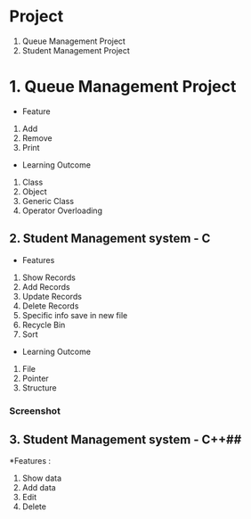 # Project

1. Queue Management Project 
2. Student Management Project 

# 1. Queue Management Project #
* Feature
 1. Add
 2. Remove 
 3. Print

* Learning Outcome 
1. Class
2. Object
3. Generic Class
4. Operator Overloading 
## 2. Student Management system - C ##

* Features
1. Show Records
2. Add Records 
3. Update Records 
4. Delete Records
5. Specific info save in new file 
6. Recycle Bin 
7. Sort 

* Learning Outcome 
1. File
2. Pointer
3. Structure 
### Screenshot 


## 3. Student Management system - C++##
*Features :
1. Show data 
2. Add data 
3. Edit 
4. Delete

